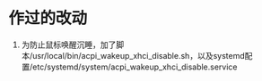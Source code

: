 # 作过的改动

1. 为防止鼠标唤醒沉睡，加了脚本/usr/local/bin/acpi_wakeup_xhci_disable.sh，以及systemd配置/etc/systemd/system/acpi_wakeup_xhci_disable.service